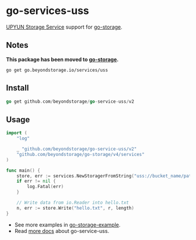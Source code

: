 # go-services-uss

[UPYUN Storage Service](https://www.upyun.com/products/file-storage) support for [go-storage](https://github.com/beyondstorage/go-storage).

## Notes

**This package has been moved to [go-storage](https://github.com/beyondstorage/go-storage/tree/master/services/uss).**

```shell
go get go.beyondstorage.io/services/uss
```

## Install

```go
go get github.com/beyondstorage/go-service-uss/v2
```

## Usage

```go
import (
	"log"

	_ "github.com/beyondstorage/go-service-uss/v2"
	"github.com/beyondstorage/go-storage/v4/services"
)

func main() {
	store, err := services.NewStoragerFromString("uss://bucket_name/path/to/workdir?credential=hmac:<operator>:<password>&endpoint=https:<domain>")
	if err != nil {
		log.Fatal(err)
	}

	// Write data from io.Reader into hello.txt
	n, err := store.Write("hello.txt", r, length)
}
```

- See more examples in [go-storage-example](https://github.com/beyondstorage/go-storage-example).
- Read [more docs](https://beyondstorage.io/docs/go-storage/services/uss) about go-service-uss.
